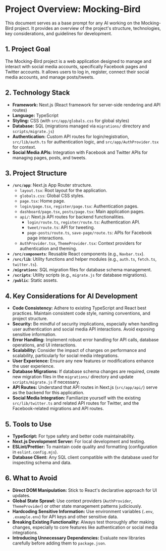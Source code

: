 # Project Overview: Mocking-Bird

This document serves as a base prompt for any AI working on the Mocking-Bird project. It provides an overview of the project's structure, technologies, key considerations, and guidelines for development.

## 1. Project Goal

The Mocking-Bird project is a web application designed to manage and interact with social media accounts, specifically Facebook pages and Twitter accounts. It allows users to log in, register, connect their social media accounts, and manage posts/tweets.

## 2. Technology Stack

*   **Framework:** Next.js (React framework for server-side rendering and API routes)
*   **Language:** TypeScript
*   **Styling:** CSS (with `src/app/globals.css` for global styles)
*   **Database:** SQL (migrations managed via `migrations/` directory and `scripts/migrate.js`)
*   **Authentication:** Custom API routes for login/registration, `src/lib/auth.ts` for authentication logic, and `src/app/AuthProvider.tsx` for context.
*   **Social Media APIs:** Integration with Facebook and Twitter APIs for managing pages, posts, and tweets.

## 3. Project Structure

*   **`/src/app`**: Next.js App Router structure.
    *   `layout.tsx`: Root layout for the application.
    *   `globals.css`: Global CSS styles.
    *   `page.tsx`: Home page.
    *   `login/page.tsx`, `register/page.tsx`: Authentication pages.
    *   `dashboard/page.tsx`, `posts/page.tsx`: Main application pages.
    *   `api/`: Next.js API routes for backend functionalities.
        *   `login/route.ts`, `register/route.ts`: Authentication API.
        *   `tweet/route.ts`: API for tweeting.
        *   `page-posts/route.ts`, `save-page/route.ts`: APIs for Facebook page interactions.
    *   `AuthProvider.tsx`, `ThemeProvider.tsx`: Context providers for authentication and theming.
*   **`/src/components`**: Reusable React components (e.g., `Navbar.tsx`).
*   **`/src/lib`**: Utility functions and helper modules (e.g., `auth.ts`, `fetch.ts`, `twitter.ts`).
*   **`/migrations`**: SQL migration files for database schema management.
*   **`/scripts`**: Utility scripts (e.g., `migrate.js` for database migrations).
*   **`/public`**: Static assets.

## 4. Key Considerations for AI Development

*   **Code Consistency:** Adhere to existing TypeScript and React best practices. Maintain consistent code style, naming conventions, and project structure.
*   **Security:** Be mindful of security implications, especially when handling user authentication and social media API interactions. Avoid exposing sensitive information.
*   **Error Handling:** Implement robust error handling for API calls, database operations, and UI interactions.
*   **Scalability:** Consider the impact of changes on performance and scalability, particularly for social media integrations.
*   **User Experience:** Ensure any new features or modifications enhance the user experience.
*   **Database Migrations:** If database schema changes are required, create new migration files in the `migrations/` directory and update `scripts/migrate.js` if necessary.
*   **API Routes:** Understand that API routes in Next.js (`src/app/api/`) serve as the backend for this application.
*   **Social Media Integration:** Familiarize yourself with the existing `src/lib/twitter.ts` and related API routes for Twitter, and the Facebook-related migrations and API routes.

## 5. Tools to Use

*   **TypeScript:** For type safety and better code maintainability.
*   **Next.js Development Server:** For local development and testing.
*   **ESLint/Prettier:** To maintain code quality and formatting (configuration in `eslint.config.mjs`).
*   **Database Client:** Any SQL client compatible with the database used for inspecting schema and data.

## 6. What to Avoid

*   **Direct DOM Manipulation:** Stick to React's declarative approach for UI updates.
*   **Global State Sprawl:** Use context providers (`AuthProvider`, `ThemeProvider`) or other state management patterns judiciously.
*   **Hardcoding Sensitive Information:** Use environment variables (`.env`, `.example.env`) for API keys and other sensitive data.
*   **Breaking Existing Functionality:** Always test thoroughly after making changes, especially to core features like authentication or social media integrations.
*   **Introducing Unnecessary Dependencies:** Evaluate new libraries carefully before adding them to `package.json`.
